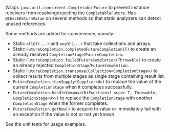 Wraps `java.util.concurrent.CompletableFuture` to prevent instance receivers from resolving/rejecting the `CompletableFuture`. Has `@CheckReturnValue` on several methods so that static analyzers can detect unused references.

Some methods are added for convenience, namely:
* Static `allOf(...)` and `anyOf(...)` that take collections and arrays.
* Static `FutureCompletion.completedFutureCompletion(T)` to create an already resolved `CompletionStage`/`FutureCompletion`.
* Static `FutureCompletion.failedFutureCompletion(Throwable)` to create an already rejected `CompletionStage`/`FutureCompletion`.
* Static `FutureCompletion.transpose(Collection<CompletionStage>)` to collect results from multiple stages as single stage containing result list.
* `FutureCompletion.thenSupply(Supplier<U>)` to replace the value of the current `CompletionStage` when it completes successfully.
* `FutureCompletion.handleCompose(BiFunction<? super T, Throwable, CompletionStage<U>>)` to replace the `CompletionStage` with another `CompletionStage` when the former completes.
* `FutureCompletion.getNow()` to acquire to value or immediately fail with an exception if the value is not or not yet known.

See the unit tests for usage examples.